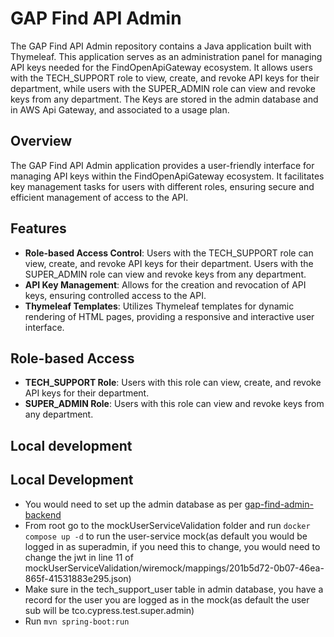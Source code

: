 # GAP Find API Admin

The GAP Find API Admin repository contains a Java application built with Thymeleaf. 
This application serves as an administration panel for managing API keys needed for the FindOpenApiGateway ecosystem.
It allows users with the TECH_SUPPORT role to view, create, and revoke API keys for their department, while users with the SUPER_ADMIN role can view and revoke keys from any department.
The Keys are stored in the admin database and in AWS Api Gateway, and associated to a usage plan.

## Overview

The GAP Find API Admin application provides a user-friendly interface for managing API keys within the FindOpenApiGateway ecosystem. 
It facilitates key management tasks for users with different roles, ensuring secure and efficient management of access to the API.

## Features

- **Role-based Access Control**: Users with the TECH_SUPPORT role can view, create, and revoke API keys for their department. Users with the SUPER_ADMIN role can view and revoke keys from any department.
- **API Key Management**: Allows for the creation and revocation of API keys, ensuring controlled access to the API.
- **Thymeleaf Templates**: Utilizes Thymeleaf templates for dynamic rendering of HTML pages, providing a responsive and interactive user interface.

## Role-based Access

- **TECH_SUPPORT Role**: Users with this role can view, create, and revoke API keys for their department.
- **SUPER_ADMIN Role**: Users with this role can view and revoke keys from any department.

## Local development

## Local Development

- You would need to set up the admin database as per [gap-find-admin-backend](https://github.com/cabinetoffice/gap-find-admin-backend/)
- From root go to the mockUserServiceValidation folder and run ```docker compose up -d``` to run the user-service mock(as default you would be logged in as superadmin, if you need this to change, you would need to change the jwt in line 11 of mockUserServiceValidation/wiremock/mappings/201b5d72-0b07-46ea-865f-41531883e295.json)
- Make sure in the tech_support_user table in admin database, you have a record for the user you are logged as in the mock(as default the user sub will be tco.cypress.test.super.admin)
- Run ```mvn spring-boot:run ```